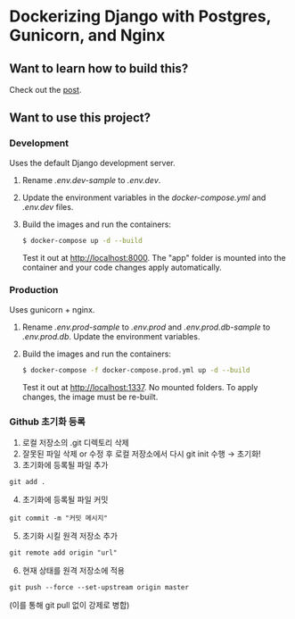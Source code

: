 # Dockerizing Django with Postgres, Gunicorn, and Nginx

## Want to learn how to build this?

Check out the [post](https://testdriven.io/dockerizing-django-with-postgres-gunicorn-and-nginx).

## Want to use this project?

### Development

Uses the default Django development server.

1. Rename *.env.dev-sample* to *.env.dev*.
1. Update the environment variables in the *docker-compose.yml* and *.env.dev* files.
1. Build the images and run the containers:

    ```sh
    $ docker-compose up -d --build
    ```

    Test it out at [http://localhost:8000](http://localhost:8000). The "app" folder is mounted into the container and your code changes apply automatically.

### Production

Uses gunicorn + nginx.

1. Rename *.env.prod-sample* to *.env.prod* and *.env.prod.db-sample* to *.env.prod.db*. Update the environment variables.
1. Build the images and run the containers:

    ```sh
    $ docker-compose -f docker-compose.prod.yml up -d --build
    ```

    Test it out at [http://localhost:1337](http://localhost:1337). No mounted folders. To apply changes, the image must be re-built.

### Github 초기화 등록

1. 로컬 저장소의 .git 디렉토리 삭제
2. 잘못된 파일 삭제 or 수정 후 로컬 저장소에서 다시 git init 수행 → 초기화!
3. 초기화에 등록될 파일 추가 
```
git add .
```
4. 초기화에 등록될 파일 커밋
```
git commit -m "커밋 메시지"
```
5. 초기화 시킬 원격 저장소 추가
```
git remote add origin "url"
```
6. 현재 상태를 원격 저장소에 적용
```
git push --force --set-upstream origin master
```
(이를 통해 git pull 없이 강제로 병합)
